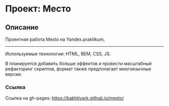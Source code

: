 # Проект: Место

## Описание

Проектная работа Mesto на Yandex.praktikum,

***
Используемые технологии: HTML, BEM, CSS, JS.

В планируется добавить больше эффектов и провести масштабный рефакторинг скриптов, формат также предполагает многоязычные версии.

### Ссылка
Ссылка на gh-pages: https://bakhtiyark.github.io/mesto/
